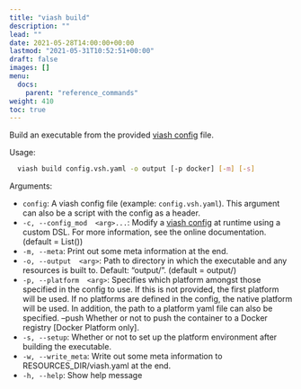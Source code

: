 ```yaml
---
title: "viash build"
description: ""
lead: ""
date: 2021-05-28T14:00:00+00:00
lastmod: "2021-05-31T10:52:51+00:00"
draft: false
images: []
menu:
  docs:
    parent: "reference_commands"
weight: 410
toc: true
---
```




Build an executable from the provided [viash
config](/docs/reference_config/config) file.

Usage:

``` bash
  viash build config.vsh.yaml -o output [-p docker] [-m] [-s]
```

Arguments:

-   `config`: A viash config file (example: `config.vsh.yaml`). This
    argument can also be a script with the config as a header.
-   `-c, --config_mod  <arg>...`: Modify a [viash
    config](/docs/reference_config/config) at runtime using a custom
    DSL. For more information, see the online documentation. (default =
    List())
-   `-m, --meta`: Print out some meta information at the end.
-   `-o, --output  <arg>`: Path to directory in which the executable and
    any resources is built to. Default: “output/”. (default = output/)
-   `-p, --platform  <arg>`: Specifies which platform amongst those
    specified in the config to use. If this is not provided, the first
    platform will be used. If no platforms are defined in the config,
    the native platform will be used. In addition, the path to a
    platform yaml file can also be specified. –push Whether or not to
    push the container to a Docker registry \[Docker Platform only\].
-   `-s, --setup`: Whether or not to set up the platform environment
    after building the executable.
-   `-w, --write_meta`: Write out some meta information to
    RESOURCES\_DIR/viash.yaml at the end.
-   `-h, --help`: Show help message
